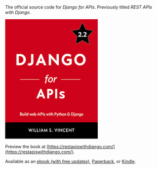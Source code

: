 The official source code for _Django for APIs_. Previously titled _REST APIs with Django_.

![Cover](cover_2_2.jpg)

Preview the book at [https://restapiswithdjango.com/](https://restapiswithdjango.com/).

Available as an [ebook (with free updates)](https://gum.co/EzsI), [Paperback](https://www.amazon.com/dp/198302998X/?tag=wsvincent-20), or [Kindle](https://www.amazon.com/dp/B07DR9XS6L/?tag=wsvincent-20).
